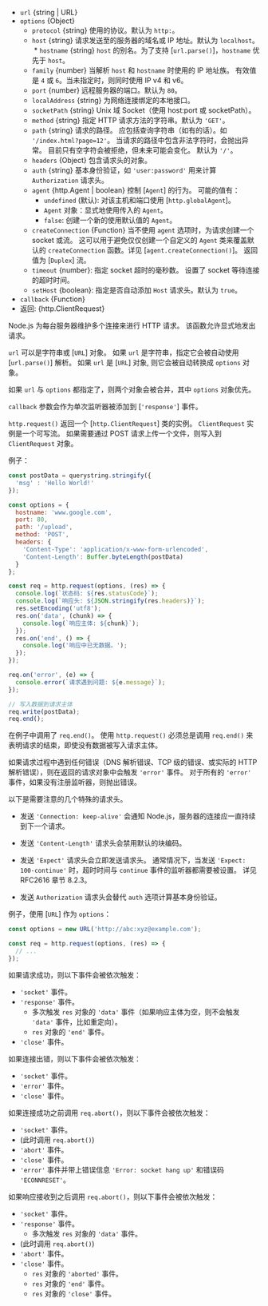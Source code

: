 <!-- YAML
added: v0.3.6
changes:
  - version: v10.9.0
    pr-url: https://github.com/nodejs/node/pull/21616
    description: The `url` parameter can now be passed along with a separate
                 `options` object.
  - version: v7.5.0
    pr-url: https://github.com/nodejs/node/pull/10638
    description: The `options` parameter can be a WHATWG `URL` object.
-->

* `url` {string | URL}
* `options` {Object}
  * `protocol` {string} 使用的协议。默认为 `http:`。
  * `host` {string} 请求发送至的服务器的域名或 IP 地址。默认为 `localhost`。
  * `hostname` {string} `host` 的别名。为了支持 [`url.parse()`]，`hostname` 优先于 `host`。
  * `family` {number} 当解析 `host` 和 `hostname` 时使用的 IP 地址族。
    有效值是 `4` 或 `6`。当未指定时，则同时使用 IP v4 和 v6。
  * `port` {number} 远程服务器的端口。默认为 `80`。
  * `localAddress` {string} 为网络连接绑定的本地接口。
  * `socketPath` {string} Unix 域 Socket（使用 host:port 或 socketPath）。
  * `method` {string} 指定 HTTP 请求方法的字符串。默认为 `'GET'`。
  * `path` {string} 请求的路径。
    应包括查询字符串（如有的话）。如 `'/index.html?page=12'`。
    当请求的路径中包含非法字符时，会抛出异常。
    目前只有空字符会被拒绝，但未来可能会变化。
    默认为 `'/'`。
  * `headers` {Object} 包含请求头的对象。
  * `auth` {string} 基本身份验证，如 `'user:password'` 用来计算 `Authorization` 请求头。
  * `agent` {http.Agent | boolean} 控制 [`Agent`] 的行为。
    可能的值有：
    * `undefined` (默认): 对该主机和端口使用 [`http.globalAgent`]。
    * `Agent` 对象：显式地使用传入的 `Agent`。
    * `false`: 创建一个新的使用默认值的 `Agent`。
  * `createConnection` {Function} 当不使用 `agent` 选项时，为请求创建一个 socket 或流。
    这可以用于避免仅仅创建一个自定义的 `Agent` 类来覆盖默认的 `createConnection` 函数。详见 [`agent.createConnection()`]。
    返回值为 [`Duplex`] 流。
  * `timeout` {number}: 指定 socket 超时的毫秒数。
    设置了 socket 等待连接的超时时间。
  * `setHost` {boolean}: 指定是否自动添加 `Host` 请求头。默认为 `true`。
* `callback` {Function}
* 返回: {http.ClientRequest}

Node.js 为每台服务器维护多个连接来进行 HTTP 请求。
该函数允许显式地发出请求。

`url` 可以是字符串或 [`URL`] 对象。
如果 `url` 是字符串，指定它会被自动使用 [`url.parse()`] 解析。
如果 `url` 是 [`URL`] 对象, 则它会被自动转换成 `options` 对象。

如果 `url` 与 `options` 都指定了，则两个对象会被合并，其中 `options` 对象优先。

`callback` 参数会作为单次监听器被添加到 [`'response'`] 事件。

`http.request()` 返回一个 [`http.ClientRequest`] 类的实例。
`ClientRequest` 实例是一个可写流。
如果需要通过 POST 请求上传一个文件，则写入到 `ClientRequest` 对象。

例子：

```js
const postData = querystring.stringify({
  'msg' : 'Hello World!'
});

const options = {
  hostname: 'www.google.com',
  port: 80,
  path: '/upload',
  method: 'POST',
  headers: {
    'Content-Type': 'application/x-www-form-urlencoded',
    'Content-Length': Buffer.byteLength(postData)
  }
};

const req = http.request(options, (res) => {
  console.log(`状态码: ${res.statusCode}`);
  console.log(`响应头: ${JSON.stringify(res.headers)}`);
  res.setEncoding('utf8');
  res.on('data', (chunk) => {
    console.log(`响应主体: ${chunk}`);
  });
  res.on('end', () => {
    console.log('响应中已无数据。');
  });
});

req.on('error', (e) => {
  console.error(`请求遇到问题: ${e.message}`);
});

// 写入数据到请求主体
req.write(postData);
req.end();
```

在例子中调用了 `req.end()`。
使用 `http.request()` 必须总是调用 `req.end()` 来表明请求的结束，即使没有数据被写入请求主体。

如果请求过程中遇到任何错误（DNS 解析错误、TCP 级的错误、或实际的 HTTP 解析错误），则在返回的请求对象中会触发 `'error'` 事件。
对于所有的 `'error'` 事件，如果没有注册监听器，则抛出错误。

以下是需要注意的几个特殊的请求头。

* 发送 `'Connection: keep-alive'` 会通知 Node.js，服务器的连接应一直持续到下一个请求。

* 发送 `'Content-Length'` 请求头会禁用默认的块编码。

* 发送 `'Expect'` 请求头会立即发送请求头。
  通常情况下，当发送 `'Expect: 100-continue'` 时，超时时间与 `continue` 事件的监听器都需要被设置。
  详见 RFC2616 章节 8.2.3。

* 发送 `Authorization` 请求头会替代 `auth` 选项计算基本身份验证。

例子，使用 [`URL`] 作为 `options`：

```js
const options = new URL('http://abc:xyz@example.com');

const req = http.request(options, (res) => {
  // ...
});
```

如果请求成功，则以下事件会被依次触发：

* `'socket'` 事件。
* `'response'` 事件。
  * 多次触发 `res` 对象的 `'data'` 事件（如果响应主体为空，则不会触发 `'data'` 事件，比如重定向）。
  * `res` 对象的 `'end'` 事件。
* `'close'` 事件。

如果连接出错，则以下事件会被依次触发：

* `'socket'` 事件。
* `'error'` 事件。
* `'close'` 事件。

如果连接成功之前调用 `req.abort()`，则以下事件会被依次触发：

* `'socket'` 事件。
* (此时调用 `req.abort()`)
* `'abort'` 事件。
* `'close'` 事件。
* `'error'` 事件并带上错误信息 `'Error: socket hang up'` 和错误码 `'ECONNRESET'`。

如果响应接收到之后调用 `req.abort()`，则以下事件会被依次触发：

* `'socket'` 事件。
* `'response'` 事件。
  * 多次触发 `res` 对象的 `'data'` 事件。
* (此时调用 `req.abort()`)
* `'abort'` 事件。
* `'close'` 事件。
  * `res` 对象的 `'aborted'` 事件。
  * `res` 对象的 `'end'` 事件。
  * `res` 对象的 `'close'` 事件。



